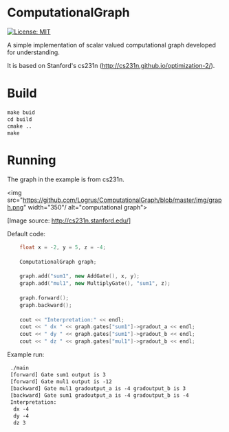 # ComputationalGraph

[![License: MIT](https://img.shields.io/badge/License-MIT-yellow.svg)](https://opensource.org/licenses/MIT)

A simple implementation of scalar valued computational graph developed for understanding.

It is based on Stanford's cs231n (http://cs231n.github.io/optimization-2/).

# Build

    make buid
    cd build
    cmake ..
    make
  
# Running

The graph in the example is from cs231n.

<img src="https://github.com/Logrus/ComputationalGraph/blob/master/img/graph.png" width="350"/ alt="computational graph">

[Image source: http://cs231n.stanford.edu/]

Default code:

```C++
    float x = -2, y = 5, z = -4;

    ComputationalGraph graph;

    graph.add("sum1", new AddGate(), x, y);
    graph.add("mul1", new MultiplyGate(), "sum1", z);

    graph.forward();
    graph.backward();

    cout << "Interpretation:" << endl;
    cout << " dx " << graph.gates["sum1"]->gradout_a << endl;
    cout << " dy " << graph.gates["sum1"]->gradout_b << endl;
    cout << " dz " << graph.gates["mul1"]->gradout_b << endl;
```

Example run:

     ./main
     [forward] Gate sum1 output is 3
     [forward] Gate mul1 output is -12
     [backward] Gate mul1 gradoutput_a is -4 gradoutput_b is 3
     [backward] Gate sum1 gradoutput_a is -4 gradoutput_b is -4
     Interpretation:
      dx -4
      dy -4
      dz 3

   
